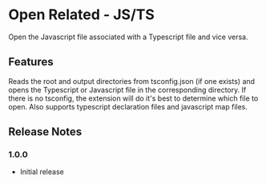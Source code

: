 # Open Related - JS/TS

Open the Javascript file associated with a Typescript file and vice versa.

## Features

Reads the root and output directories from tsconfig.json (if one exists) and opens the Typescript or Javascript file in the corresponding directory. If there is no tsconfig, the extension will do it's best to determine which file to open. Also supports typescript declaration files and javascript map files.


## Release Notes



### 1.0.0

* Initial release
